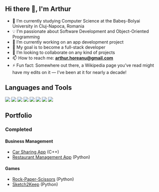 ## Hi there 👋, I'm Arthur

- 🌱 I’m currently studying Computer Science at the Babeș-Bolyai University in Cluj-Napoca, Romania
- 💡 I’m passionate about Software Development and Object-Oriented Programming
- 🔭 I’m currently working on an app development project
- 🎯 My goal is to become a full-stack developer
- 👯 I’m looking to collaborate on any kind of projects
- 📫 How to reach me: **arthur.horeanu@gmail.com**
- ⚡ Fun fact: Somewhere out there, a Wikipedia page you’ve read might have my edits on it — I've been at it for nearly a decade!

## Languages and Tools  

<p align="left">
  <img src="https://img.shields.io/badge/Java-ED8B00?style=for-the-badge&logo=coffeescript&logoColor=white" />
  <img src="https://img.shields.io/badge/Python-3776AB?style=for-the-badge&logo=python&logoColor=white" />
  <img src="https://img.shields.io/badge/C++-00599C?style=for-the-badge&logo=c%2B%2B&logoColor=white" />
  <img src="https://img.shields.io/badge/SQL-CC2927?style=for-the-badge&logo=amazondocumentdb&logoColor=white" />
  <img src="https://img.shields.io/badge/HTML-E34F26?style=for-the-badge&logo=html5&logoColor=white" />
  <img src="https://img.shields.io/badge/CSS-1572B6?style=for-the-badge&logo=css3&logoColor=white" />
  <img src="https://img.shields.io/badge/Linux-FCC624?style=for-the-badge&logo=linux&logoColor=black" />
  <img src="https://img.shields.io/badge/Docker-2496ED?style=for-the-badge&logo=docker&logoColor=white" />
</p>

## Portfolio
### Completed
#### Business Management
- [Car Sharing App](https://github.com/arthurhoreanu/CarSharingApp) (C++)
- [Restaurant Management App](https://github.com/arthurhoreanu/RestaurantManagementApp) (Python)
#### Games
- [Rock-Paper-Scissors](https://github.com/arthurhoreanu/RockPaperScissors) (Python)
- [Sketch2Keep](https://github.com/arthurhoreanu/Sketch2Keep) (Python)
